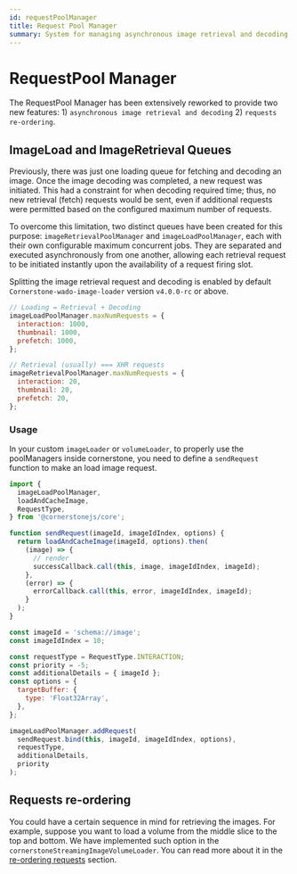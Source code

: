 ```yaml
---
id: requestPoolManager
title: Request Pool Manager
summary: System for managing asynchronous image retrieval and decoding with separate queues for different operations, supporting request prioritization and reordering
---
```


# RequestPool Manager

The RequestPool Manager has been extensively reworked to provide two new features: 1) `asynchronous image retrieval and decoding` 2) `requests re-ordering`.

## ImageLoad and ImageRetrieval Queues

Previously, there was just one loading queue for fetching and decoding an image.
Once the image decoding was completed, a new request was initiated. This had a constraint
for when decoding required time; thus, no new retrieval (fetch) requests would be sent,
even if additional requests were permitted based on the configured maximum number of requests.

To overcome this limitation, two distinct queues have been created for this
purpose: `imageRetrievalPoolManager` and `imageLoadPoolManager`, each with their own configurable maximum concurrent
jobs. They are separated and executed asynchronously from one another, allowing
each retrieval request to be initiated instantly upon the availability of a request firing slot.

Splitting the image retrieval request and decoding is enabled by default `Cornerstone-wado-image-loader` version `v4.0.0-rc` or above.

```js
// Loading = Retrieval + Decoding
imageLoadPoolManager.maxNumRequests = {
  interaction: 1000,
  thumbnail: 1000,
  prefetch: 1000,
};

// Retrieval (usually) === XHR requests
imageRetrievalPoolManager.maxNumRequests = {
  interaction: 20,
  thumbnail: 20,
  prefetch: 20,
};
```

### Usage

In your custom `imageLoader` or `volumeLoader`, to properly use the
poolManagers inside cornerstone, you need to define a `sendRequest` function to make an load image request.

```js
import {
  imageLoadPoolManager,
  loadAndCacheImage,
  RequestType,
} from '@cornerstonejs/core';

function sendRequest(imageId, imageIdIndex, options) {
  return loadAndCacheImage(imageId, options).then(
    (image) => {
      // render
      successCallback.call(this, image, imageIdIndex, imageId);
    },
    (error) => {
      errorCallback.call(this, error, imageIdIndex, imageId);
    }
  );
}

const imageId = 'schema://image';
const imageIdIndex = 10;

const requestType = RequestType.INTERACTION;
const priority = -5;
const additionalDetails = { imageId };
const options = {
  targetBuffer: {
    type: 'Float32Array',
  },
};

imageLoadPoolManager.addRequest(
  sendRequest.bind(this, imageId, imageIdIndex, options),
  requestType,
  additionalDetails,
  priority
);
```

## Requests re-ordering

You could have a certain sequence in mind for retrieving the images. For example,
suppose you want to load a volume from the middle slice to the top and bottom.
We have implemented such option in the `cornerstoneStreamingImageVolumeLoader`.
You can read more about it in the [re-ordering requests](../streaming-image-volume/re-order) section.
